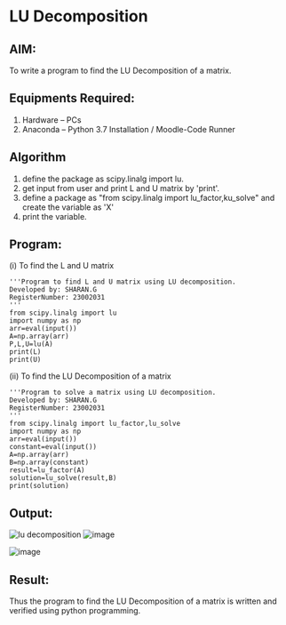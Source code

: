 # LU Decomposition 

## AIM:
To write a program to find the LU Decomposition of a matrix.

## Equipments Required:
1. Hardware – PCs
2. Anaconda – Python 3.7 Installation / Moodle-Code Runner

## Algorithm
1. define the package as scipy.linalg import lu.
2. get input from user and print L and U matrix by 'print'.
3. define a package as "from scipy.linalg  import lu_factor,ku_solve" and create the variable as 'X'
4. print the variable.


## Program:
(i) To find the L and U matrix
```
'''Program to find L and U matrix using LU decomposition.
Developed by: SHARAN.G
RegisterNumber: 23002031
'''
from scipy.linalg import lu
import numpy as np
arr=eval(input())
A=np.array(arr)
P,L,U=lu(A)
print(L)
print(U)
```
(ii) To find the LU Decomposition of a matrix
```
'''Program to solve a matrix using LU decomposition.
Developed by: SHARAN.G
RegisterNumber: 23002031
'''
from scipy.linalg import lu_factor,lu_solve
import numpy as np
arr=eval(input())
constant=eval(input())
A=np.array(arr)
B=np.array(constant)
result=lu_factor(A)
solution=lu_solve(result,B)
print(solution)

```

## Output:
![lu decomposition]()
![image](https://github.com/Sharan1731/LU-Decomposition/assets/144980172/5040e444-2ebd-4a88-ac9c-072e1c40f9af)

![image](https://github.com/Sharan1731/LU-Decomposition/assets/144980172/54b5e80c-4824-457d-b804-bd60577c39ef)


## Result:
Thus the program to find the LU Decomposition of a matrix is written and verified using python programming.

